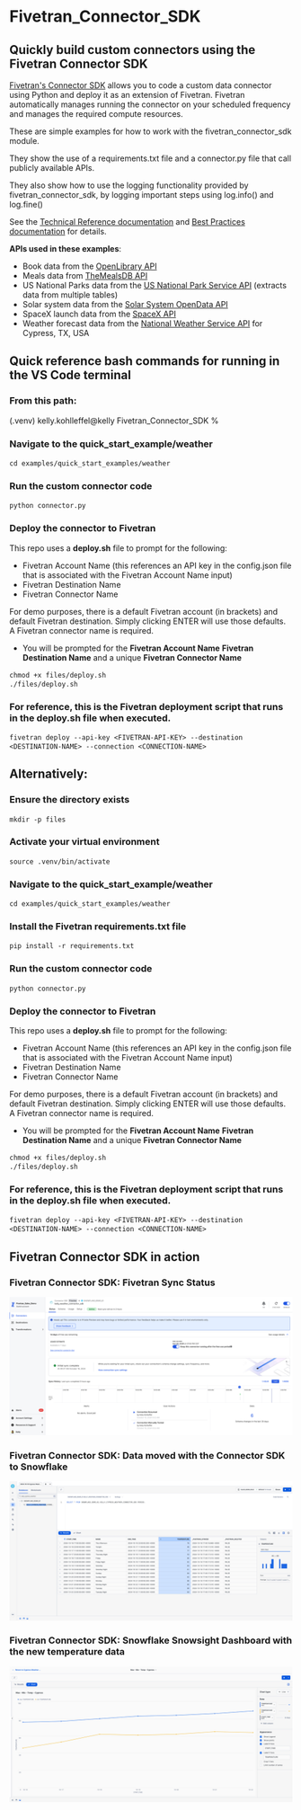 # Fivetran_Connector_SDK
 ## Quickly build custom connectors using the Fivetran Connector SDK

[Fivetran's Connector SDK](https://fivetran.com/docs/connectors/connector-sdk) allows you to code a custom data connector using Python and deploy it as an extension of Fivetran. Fivetran automatically manages running the connector on your scheduled frequency and manages the required compute resources.

These are simple examples for how to work with the fivetran_connector_sdk module. 

They show the use of a requirements.txt file and a connector.py file that call publicly available APIs.

They also show how to use the logging functionality provided by fivetran_connector_sdk, by logging important steps using log.info() and log.fine()

See the [Technical Reference documentation](https://fivetran.com/docs/connectors/connector-sdk/technical-reference#update) and [Best Practices documentation](https://fivetran.com/docs/connectors/connector-sdk/best-practices) for details.

**APIs used in these examples**:

- Book data from the [OpenLibrary API](https://openlibrary.org/dev/docs/api/search)
- Meals data from [TheMealsDB API](https://www.themealdb.com/api.php)
- US National Parks data from the [US National Park Service API](https://www.nps.gov/subjects/developer/api-documentation.htm) (extracts data from multiple tables)
- Solar system data from the [Solar System OpenData API](https://api.le-systeme-solaire.net/en/)
- SpaceX launch data from the [SpaceX API](https://github.com/r-spacex/SpaceX-API/tree/master/docs#rspacex-api-docs)
- Weather forecast data from the [National Weather Service API](https://www.weather.gov/documentation/services-web-api) for Cypress, TX, USA 

## Quick reference bash commands for running in the VS Code terminal

### From this path: 
(.venv) kelly.kohlleffel@kelly Fivetran_Connector_SDK %

### Navigate to the quick_start_example/weather
```
cd examples/quick_start_examples/weather
```
### Run the custom connector code
```
python connector.py
```
### Deploy the connector to Fivetran

This repo uses a **deploy.sh** file to prompt for the following:
* Fivetran Account Name (this references an API key in the config.json file that is associated with the Fivetran Account Name input)
* Fivetran Destination Name
* Fivetran Connector Name

For demo purposes, there is a default Fivetran account (in brackets) and default Fivetran destination. Simply clicking ENTER will use those defaults. A Fivetran connector name is required.

* You will be prompted for the **Fivetran Account Name** **Fivetran Destination Name** and a unique **Fivetran Connector Name**

```
chmod +x files/deploy.sh
./files/deploy.sh
```

### For reference, this is the Fivetran deployment script that runs in the deploy.sh file when executed.
```
fivetran deploy --api-key <FIVETRAN-API-KEY> --destination <DESTINATION-NAME> --connection <CONNECTION-NAME>
```

## Alternatively: 

### Ensure the directory exists
```
mkdir -p files
```
### Activate your virtual environment
```
source .venv/bin/activate
```
### Navigate to the quick_start_example/weather
```
cd examples/quick_start_examples/weather
```
### Install the Fivetran requirements.txt file
```
pip install -r requirements.txt
```
### Run the custom connector code
```
python connector.py
```
### Deploy the connector to Fivetran

This repo uses a **deploy.sh** file to prompt for the following:
* Fivetran Account Name (this references an API key in the config.json file that is associated with the Fivetran Account Name input)
* Fivetran Destination Name
* Fivetran Connector Name

For demo purposes, there is a default Fivetran account (in brackets) and default Fivetran destination. Simply clicking ENTER will use those defaults. A Fivetran connector name is required.

* You will be prompted for the **Fivetran Account Name** **Fivetran Destination Name** and a unique **Fivetran Connector Name**

```
chmod +x files/deploy.sh
./files/deploy.sh
```

### For reference, this is the Fivetran deployment script that runs in the deploy.sh file when executed.
```
fivetran deploy --api-key <FIVETRAN-API-KEY> --destination <DESTINATION-NAME> --connection <CONNECTION-NAME>
```
## Fivetran Connector SDK in action

### Fivetran Connector SDK: Fivetran Sync Status

![Fivetran Sync Status Screenshot](./examples/quick_start_examples/weather/images/fivetran_syncstatus_kelly_cypress_weather_connector_sdk.png)

### Fivetran Connector SDK: Data moved with the Connector SDK to Snowflake

![Snowflake Snowsight Data Preview Screenshot](./examples/quick_start_examples/weather/images/snowflake_snowsight_datapreview_kelly_cypress_weather_connector_sdk.png)

### Fivetran Connector SDK: Snowflake Snowsight Dashboard with the new temperature data

![Snowflake Snowsight Dashboard Screenshot](./examples/quick_start_examples/weather/images/snowflake_snowsight_dashboard_fivetran_connector_sdk.png)

